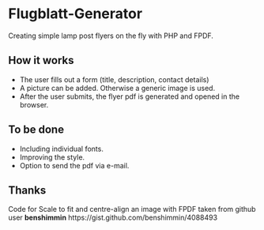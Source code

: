 # Flugblatt-Generator
Creating simple lamp post flyers on the fly with PHP and FPDF.

<h2>How it works</h2>
<ul>
  <li>The user fills out a form (title, description, contact details)</li>
  <li>A picture can be added. Otherwise a generic image is used.</li>
  <li>After the user submits, the flyer pdf is generated and opened in the browser.</li>
</ul>

<h2>To be done</h2>
<ul>
  <li>Including individual fonts.</li>
  <li>Improving the style.</li>
  <li>Option to send the pdf via e-mail.</li>
</ul>

<h2>Thanks</h2>
Code for Scale to fit and centre-align an image with FPDF taken from github user <b>benshimmin</b>
https://gist.github.com/benshimmin/4088493

